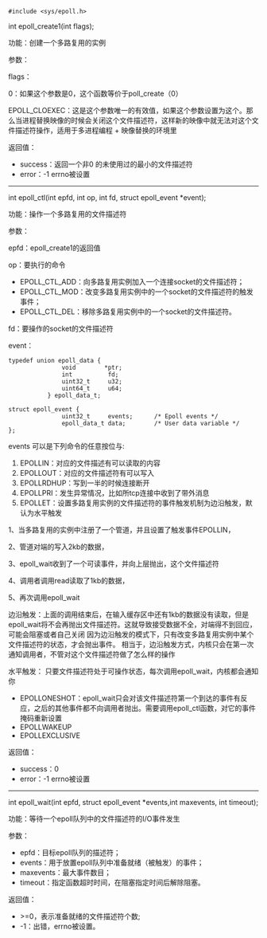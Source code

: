 
```
#include <sys/epoll.h>
```

int epoll_create1(int flags);

功能：创建一个多路复用的实例

参数：

flags：

0：如果这个参数是0，这个函数等价于poll_create（0）

EPOLL_CLOEXEC：这是这个参数唯一的有效值，如果这个参数设置为这个。那么当进程替换映像的时候会关闭这个文件描述符，这样新的映像中就无法对这个文件描述符操作，适用于多进程编程 + 映像替换的环境里

返回值：

- success：返回一个非0 的未使用过的最小的文件描述符
- error：-1 errno被设置

--------------------------------------------------------------------

int epoll_ctl(int epfd, int op, int fd, struct epoll_event *event);

功能：操作一个多路复用的文件描述符

参数：

epfd：epoll_create1的返回值

op：要执行的命令

- EPOLL_CTL_ADD：向多路复用实例加入一个连接socket的文件描述符；
- EPOLL_CTL_MOD：改变多路复用实例中的一个socket的文件描述符的触发事件；
- EPOLL_CTL_DEL：移除多路复用实例中的一个socket的文件描述符。

fd：要操作的socket的文件描述符

event：

```
typedef union epoll_data {
               void        *ptr;
               int          fd;
               uint32_t     u32;
               uint64_t     u64;
           } epoll_data_t;

struct epoll_event {
               uint32_t     events;      /* Epoll events */
               epoll_data_t data;        /* User data variable */
};
```

events 可以是下列命令的任意按位与:
1. EPOLLIN：对应的文件描述有可以读取的内容
2. EPOLLOUT：对应的文件描述符有可以写入
3. EPOLLRDHUP：写到一半的时候连接断开
4. EPOLLPRI：发生异常情况，比如所tcp连接中收到了带外消息
5. EPOLLET：设置多路复用实例的文件描述符的事件触发机制为边沿触发，默认为水平触发

1、当多路复用的实例中注册了一个管道，并且设置了触发事件EPOLLIN，

2、管道对端的写入2kb的数据，

3、epoll_wait收到了一个可读事件，并向上层抛出，这个文件描述符

4、调用者调用read读取了1kb的数据，

5、再次调用epoll_wait


边沿触发：上面的调用结束后，在输入缓存区中还有1kb的数据没有读取，但是epoll_wait将不会再抛出文件描述符。这就导致接受数据不全，对端得不到回应，可能会阻塞或者自己关闭
因为边沿触发的模式下，只有改变多路复用实例中某个文件描述符的状态，才会抛出事件。
相当于，边沿触发方式，内核只会在第一次通知调用者，不管对这个文件描述符做了怎么样的操作

水平触发：
只要文件描述符处于可操作状态，每次调用epoll_wait，内核都会通知你

- EPOLLONESHOT：epoll_wait只会对该文件描述符第一个到达的事件有反应，之后的其他事件都不向调用者抛出。需要调用epoll_ctl函数，对它的事件掩码重新设置
- EPOLLWAKEUP
- EPOLLEXCLUSIVE

返回值：

- success：0
- error：-1 errno被设置

--------------------------------------------------------------------

int epoll_wait(int epfd, struct epoll_event *events,int maxevents, int timeout);

功能：等待一个epoll队列中的文件描述符的I/O事件发生

参数：

- epfd：目标epoll队列的描述符；
- events：用于放置epoll队列中准备就绪（被触发）的事件；
- maxevents：最大事件数目；
- timeout：指定函数超时时间，在阻塞指定时间后解除阻塞。

返回值：

- \>=0，表示准备就绪的文件描述符个数;
- -1：出错，errno被设置。
